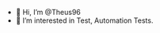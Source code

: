 - 👋 Hi, I’m @Theus96
- 👀 I’m interested in Test, Automation Tests.

<!---
Theus96/Theus96 is a ✨ special ✨ repository because its `README.md` (this file) appears on your GitHub profile.
You can click the Preview link to take a look at your changes.
--->
